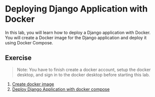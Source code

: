 
# Deploying Django Application with Docker

In this lab, you will learn how to deploy a Django application with Docker. You will create a Docker image for the Django application and deploy it using Docker Compose.

## Exercise

> Note: You have to finish create a docker account, setup the docker desktop, and sign in to the docker desktop before starting this lab.

1. [Create docker image](./1-create-docker-image.md)
2. [Deploy Django Application with docker compose](./2-deploy-django-app-docker-compose.md)


